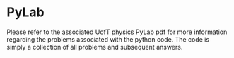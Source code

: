 # PyLab
Please refer to the associated UofT physics PyLab pdf for more information regarding the problems associated with the python code. The code is simply a collection of all problems and subsequent answers. 
